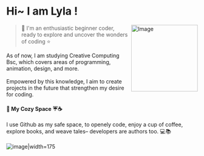 # Hi~  I am Lyla !  
<img align="right" width="175" alt="Image" src="https://user-images.githubusercontent.com/74038190/240903780-02d5a390-b263-43a4-981c-fbdc18c8b902.gif"/>

>🌸 I'm an enthusiastic beginner coder, ready to explore and uncover the wonders of coding ⭐

As of now, I am studying Creative Computing Bsc, which covers areas of programming, <br>animation, design, and more.
<br>
<br>
Empowered by this knowledge, I aim to create projects in the future that strengthen my desire for coding.
<br>
#### 📃 My Cozy Space ☔☕
I use Github as my safe space, to openely code, enjoy a cup of coffee, explore books, and weave tales–
developers are authors too. 💻📚
<br><br>
![image|width=175](https://user-images.githubusercontent.com/74038190/236544207-c4f427b3-be04-4cfe-a3d2-2eabb0d2de73.gif)


